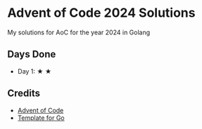# Advent of Code 2024 Solutions

My solutions for AoC for the year 2024 in Golang

## Days Done

- Day 1: ★ ★

## Credits
- [Advent of Code](https://adventofcode.com/)
- [Template for Go](https://github.com/wlachs/advent_of_code_go_template)
